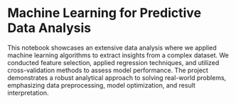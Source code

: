 # Machine Learning for Predictive Data Analysis

This notebook showcases an extensive data analysis where we applied machine learning algorithms to extract insights from a complex dataset. We conducted feature selection, applied regression techniques, and utilized cross-validation methods to assess model performance. The project demonstrates a robust analytical approach to solving real-world problems, emphasizing data preprocessing, model optimization, and result interpretation.
